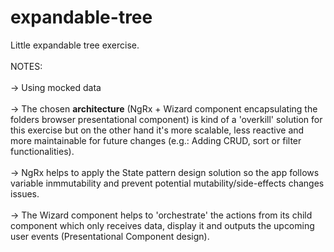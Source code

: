 # expandable-tree
Little expandable tree exercise.
<br><br>
NOTES:
<br>
<br>
-> Using mocked data
<br>
<br>
-> The chosen <b>architecture</b> (NgRx + Wizard component encapsulating the folders browser presentational component) is kind of a 'overkill' solution for this exercise but on the other hand it's more scalable, less reactive and more maintainable for future changes (e.g.: Adding CRUD, sort or filter functionalities).
<br>
<br>
-> NgRx helps to apply the State pattern design solution so the app follows variable inmmutability and prevent potential mutability/side-effects changes issues.
<br>
<br>
-> The Wizard component helps to 'orchestrate' the actions from its child component which only receives data, display it and outputs the upcoming user events (Presentational Component design).
